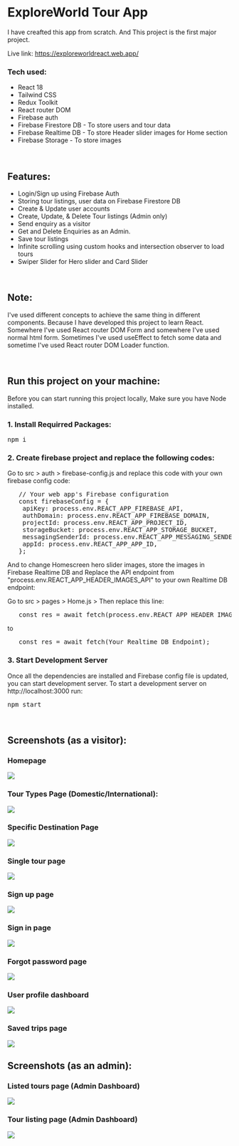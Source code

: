 <h1 align="left">ExploreWorld Tour App </h1>
<p>I have creafted this app from scratch. And This project is the first major project.</p>

<p>Live link: <a href='https://exploreworldreact.web.app/' target='_blank'>https://exploreworldreact.web.app/</a></p>

<h3 align="left">Tech used:</h3>
<ul>
   <li>React 18</li>
   <li>Tailwind CSS</li>
   <li>Redux Toolkit</li>
   <li>React router DOM</li>
   <li>Firebase auth</li>
   <li>Firebase Firestore DB - To store users and tour data</li>
   <li>Firebase Realtime DB - To store Header slider images for Home section</li>
   <li>Firebase Storage - To store images</li>
</ul>
<br/>

<h2>Features:</h2>
<ul>
  <li>Login/Sign up using Firebase Auth</li>
  <li>Storing tour listings, user data on Firebase Firestore DB</li>
  <li>Create & Update user accounts</li>
  <li>Create, Update, & Delete Tour listings (Admin only)</li>
  <li>Send enquiry as a visitor</li>
  <li>Get and Delete Enquiries as an Admin.</li>
  <li>Save tour listings</li>
  <li>Infinite scrolling using custom hooks and intersection observer to load tours</li>
  <li>Swiper Slider for Hero slider and Card Slider</li>
</ul>
<br/>

<h2>Note:</h2>
<p>I've used different concepts to achieve the same thing in different components. Because I have developed this project to learn React. Somewhere I've used React router DOM Form and somewhere I've used normal html form. Sometimes I've used useEffect to fetch some data and sometime I've used React router DOM Loader function.</p>
<br/>

<h2>Run this project on your machine:</h2>
<p>Before you can start running this project locally, Make sure you have Node installed.</p>

<h3>1. Install Requirred Packages:</h3>
<pre>npm i</pre>

<h3>2. Create firebase project and replace the following codes:</h3>
<p>Go to src > auth > firebase-config.js and replace this code with your own firebase config code:</p>
<pre>
   // Your web app's Firebase configuration
   const firebaseConfig = {
   	apiKey: process.env.REACT_APP_FIREBASE_API,
   	authDomain: process.env.REACT_APP_FIREBASE_DOMAIN,
   	projectId: process.env.REACT_APP_PROJECT_ID,
   	storageBucket: process.env.REACT_APP_STORAGE_BUCKET,
   	messagingSenderId: process.env.REACT_APP_MESSAGING_SENDER_ID,
   	appId: process.env.REACT_APP_APP_ID,
   };
</pre>
<p>And to change Homescreen hero slider images, store the images in Firebase Realtime DB and Replace the API endpoint from "process.env.REACT_APP_HEADER_IMAGES_API" to your own Realtime DB endpoint:</p>
<p> Go to src > pages > Home.js > Then replace this line:</p>
<pre>
   const res = await fetch(process.env.REACT_APP_HEADER_IMAGES_API);
</pre> 
to
<pre>
   const res = await fetch(Your_Realtime_DB_Endpoint);
</pre>

<h3>3. Start Development Server</h3>
<p> Once all the dependencies are installed and Firebase config file is updated, you can start development server. To start a development server on http://localhost:3000 run:</p>
<pre>npm start</pre>
<br/>

<h2>Screenshots (as a visitor):</h2>

<h3>Homepage</h3>
<img src='https://firebasestorage.googleapis.com/v0/b/personal-84946.appspot.com/o/homepage.png?alt=media&token=57483fd1-e3d8-4e7f-978b-d12351cc090d'/>

<h3>Tour Types Page (Domestic/International):</h3>
<img src='https://firebasestorage.googleapis.com/v0/b/personal-84946.appspot.com/o/specific%20tour%20type%20page.png?alt=media&token=c6121aec-c5cf-4e0d-b2cd-062d16382b63'>

<h3>Specific Destination Page</h3>
<img src='https://firebasestorage.googleapis.com/v0/b/personal-84946.appspot.com/o/specific%20destination%20page.png?alt=media&token=d68041e0-7c51-41b6-85c0-adf96fcfe864'>

<h3>Single tour page</h3>
<img src='https://firebasestorage.googleapis.com/v0/b/personal-84946.appspot.com/o/single%20tour%20page.png?alt=media&token=091d4ed8-a780-4a0d-bc91-f1d7fe81ebcb'>

<h3>Sign up page</h3>
<img src='https://firebasestorage.googleapis.com/v0/b/personal-84946.appspot.com/o/sign%20up%20page.png?alt=media&token=3b68c2a8-0933-4510-a87d-e54e41f225e7'>

<h3>Sign in page</h3>
<img src='https://firebasestorage.googleapis.com/v0/b/personal-84946.appspot.com/o/sign%20in%20page.png?alt=media&token=aeedbb5a-8327-464d-8a06-48a83e305eec'>

<h3>Forgot password page</h3>
<img src='https://firebasestorage.googleapis.com/v0/b/personal-84946.appspot.com/o/forgot%20password%20page.png?alt=media&token=a844115e-8172-44b1-b9f9-c5f91c9e9fe9'>

<h3>User profile dashboard</h3>
<img src='https://firebasestorage.googleapis.com/v0/b/personal-84946.appspot.com/o/user%20profile%20dashboard.png?alt=media&token=e41b3706-4629-43f1-b86a-0bda53788cdc'>

<h3>Saved trips page</h3>
<img src='https://firebasestorage.googleapis.com/v0/b/personal-84946.appspot.com/o/saved%20trips%20page.png?alt=media&token=7bca018c-4b7e-46ec-9f49-9ba24943097b'>

<br/>
<h2>Screenshots (as an admin):</h2>

<h3>Listed tours page (Admin Dashboard)</h3>
<img src='https://firebasestorage.googleapis.com/v0/b/personal-84946.appspot.com/o/my%20listings%20page.png?alt=media&token=5f65314b-afce-4d41-9225-ee2e331e4a42'>

<h3>Tour listing page (Admin Dashboard)</h3>
<img src='https://firebasestorage.googleapis.com/v0/b/personal-84946.appspot.com/o/create%20trips%20page.png?alt=media&token=4f7c84a7-ddbb-4233-b507-d84e3810fc0a'>
